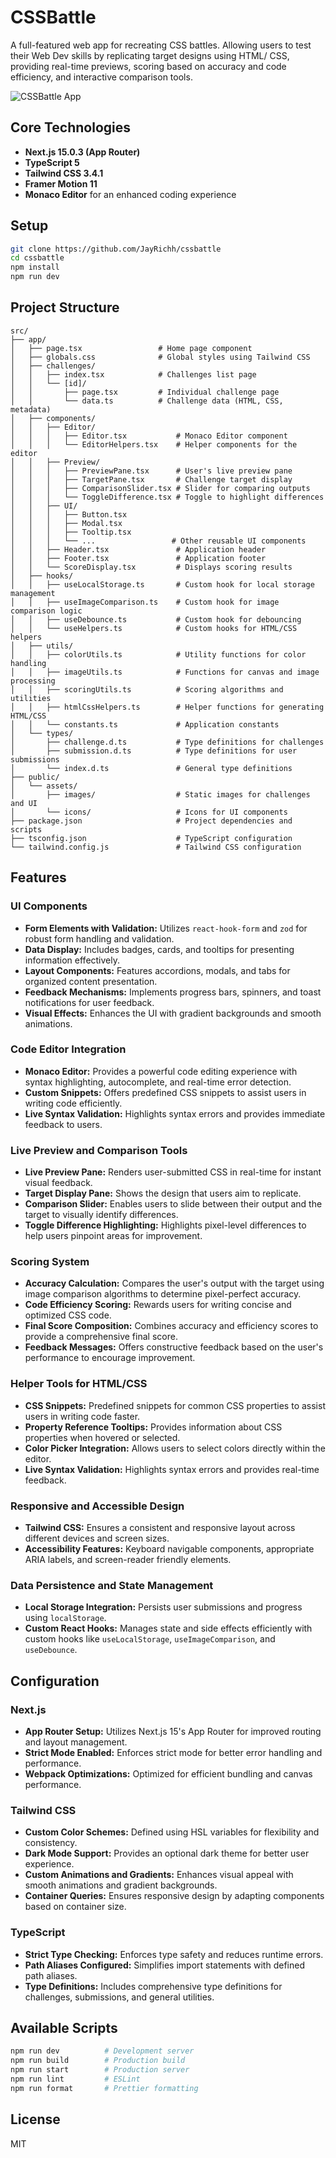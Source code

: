 # CSSBattle

A full-featured web app for recreating CSS battles. Allowing users to test their Web Dev skills by replicating target designs using HTML/ CSS, providing real-time previews, scoring based on accuracy and code efficiency, and interactive comparison tools.  <br>

![CSSBattle App](https://github.com/user-attachments/assets/058d479e-1781-442d-b05d-023c1d51f7dd)

## Core Technologies

- **Next.js 15.0.3 (App Router)**
- **TypeScript 5**
- **Tailwind CSS 3.4.1**
- **Framer Motion 11**
- **Monaco Editor** for an enhanced coding experience

## Setup

```bash
git clone https://github.com/JayRichh/cssbattle
cd cssbattle
npm install
npm run dev
```

## Project Structure

```
src/
├── app/                    
│   ├── page.tsx                 # Home page component
│   ├── globals.css              # Global styles using Tailwind CSS
│   ├── challenges/
│   │   ├── index.tsx            # Challenges list page
│   │   └── [id]/
│   │       ├── page.tsx         # Individual challenge page
│   │       └── data.ts          # Challenge data (HTML, CSS, metadata)
│   ├── components/
│   │   ├── Editor/
│   │   │   ├── Editor.tsx           # Monaco Editor component
│   │   │   └── EditorHelpers.tsx    # Helper components for the editor
│   │   ├── Preview/
│   │   │   ├── PreviewPane.tsx      # User's live preview pane
│   │   │   ├── TargetPane.tsx       # Challenge target display
│   │   │   ├── ComparisonSlider.tsx # Slider for comparing outputs
│   │   │   └── ToggleDifference.tsx # Toggle to highlight differences
│   │   ├── UI/
│   │   │   ├── Button.tsx
│   │   │   ├── Modal.tsx
│   │   │   ├── Tooltip.tsx
│   │   │   └── ...                 # Other reusable UI components
│   │   ├── Header.tsx               # Application header
│   │   ├── Footer.tsx               # Application footer
│   │   └── ScoreDisplay.tsx         # Displays scoring results
│   ├── hooks/
│   │   ├── useLocalStorage.ts       # Custom hook for local storage management
│   │   ├── useImageComparison.ts    # Custom hook for image comparison logic
│   │   ├── useDebounce.ts           # Custom hook for debouncing
│   │   └── useHelpers.ts            # Custom hooks for HTML/CSS helpers
│   ├── utils/
│   │   ├── colorUtils.ts            # Utility functions for color handling
│   │   ├── imageUtils.ts            # Functions for canvas and image processing
│   │   ├── scoringUtils.ts          # Scoring algorithms and utilities
│   │   ├── htmlCssHelpers.ts        # Helper functions for generating HTML/CSS
│   │   └── constants.ts             # Application constants
│   └── types/
│       ├── challenge.d.ts           # Type definitions for challenges
│       ├── submission.d.ts          # Type definitions for user submissions
│       └── index.d.ts               # General type definitions
├── public/
│   └── assets/
│       ├── images/                  # Static images for challenges and UI
│       └── icons/                   # Icons for UI components
├── package.json                     # Project dependencies and scripts
├── tsconfig.json                    # TypeScript configuration
└── tailwind.config.js               # Tailwind CSS configuration

```

## Features

### UI Components

- **Form Elements with Validation:** Utilizes `react-hook-form` and `zod` for robust form handling and validation.
- **Data Display:** Includes badges, cards, and tooltips for presenting information effectively.
- **Layout Components:** Features accordions, modals, and tabs for organized content presentation.
- **Feedback Mechanisms:** Implements progress bars, spinners, and toast notifications for user feedback.
- **Visual Effects:** Enhances the UI with gradient backgrounds and smooth animations.

### Code Editor Integration

- **Monaco Editor:** Provides a powerful code editing experience with syntax highlighting, autocomplete, and real-time error detection.
- **Custom Snippets:** Offers predefined CSS snippets to assist users in writing code efficiently.
- **Live Syntax Validation:** Highlights syntax errors and provides immediate feedback to users.

### Live Preview and Comparison Tools

- **Live Preview Pane:** Renders user-submitted CSS in real-time for instant visual feedback.
- **Target Display Pane:** Shows the design that users aim to replicate.
- **Comparison Slider:** Enables users to slide between their output and the target to visually identify differences.
- **Toggle Difference Highlighting:** Highlights pixel-level differences to help users pinpoint areas for improvement.

### Scoring System

- **Accuracy Calculation:** Compares the user's output with the target using image comparison algorithms to determine pixel-perfect accuracy.
- **Code Efficiency Scoring:** Rewards users for writing concise and optimized CSS code.
- **Final Score Composition:** Combines accuracy and efficiency scores to provide a comprehensive final score.
- **Feedback Messages:** Offers constructive feedback based on the user's performance to encourage improvement.

### Helper Tools for HTML/CSS

- **CSS Snippets:** Predefined snippets for common CSS properties to assist users in writing code faster.
- **Property Reference Tooltips:** Provides information about CSS properties when hovered or selected.
- **Color Picker Integration:** Allows users to select colors directly within the editor.
- **Live Syntax Validation:** Highlights syntax errors and provides real-time feedback.

### Responsive and Accessible Design

- **Tailwind CSS:** Ensures a consistent and responsive layout across different devices and screen sizes.
- **Accessibility Features:** Keyboard navigable components, appropriate ARIA labels, and screen-reader friendly elements.

### Data Persistence and State Management

- **Local Storage Integration:** Persists user submissions and progress using `localStorage`.
- **Custom React Hooks:** Manages state and side effects efficiently with custom hooks like `useLocalStorage`, `useImageComparison`, and `useDebounce`.

## Configuration

### Next.js

- **App Router Setup:** Utilizes Next.js 15's App Router for improved routing and layout management.
- **Strict Mode Enabled:** Enforces strict mode for better error handling and performance.
- **Webpack Optimizations:** Optimized for efficient bundling and canvas performance.

### Tailwind CSS

- **Custom Color Schemes:** Defined using HSL variables for flexibility and consistency.
- **Dark Mode Support:** Provides an optional dark theme for better user experience.
- **Custom Animations and Gradients:** Enhances visual appeal with smooth animations and gradient backgrounds.
- **Container Queries:** Ensures responsive design by adapting components based on container size.

### TypeScript

- **Strict Type Checking:** Enforces type safety and reduces runtime errors.
- **Path Aliases Configured:** Simplifies import statements with defined path aliases.
- **Type Definitions:** Includes comprehensive type definitions for challenges, submissions, and general utilities.

## Available Scripts

```bash
npm run dev          # Development server
npm run build        # Production build
npm run start        # Production server
npm run lint         # ESLint
npm run format       # Prettier formatting
```

## License

MIT
